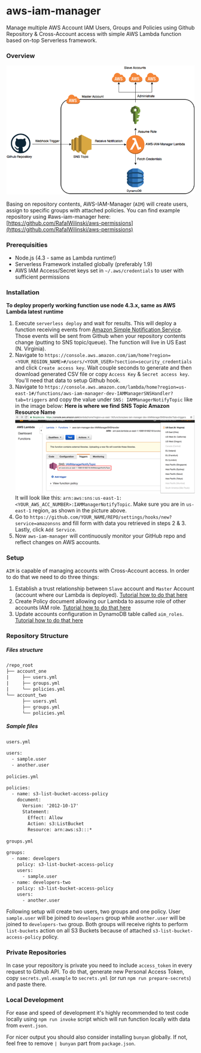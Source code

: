# aws-iam-manager

Manage multiple AWS Account IAM Users, Groups and Policies using Github Repository & Cross-Account access with simple AWS Lambda function based on-top Serverless framework.

### Overview

![Overview](overview.png)

Basing on repository contents, AWS-IAM-Manager (`AIM`) will create users, assign to specific groups with attached policies.
You can find example repository using #aws-iam-manager here: [https://github.com/RafalWilinski/aws-permissions](https://github.com/RafalWilinski/aws-permissions)

### Prerequisities
- Node.js (4.3 - same as Lambda runtime!)
- Serverless Framework installed globally (preferably 1.9)
- AWS IAM Access/Secret keys set in `~/.aws/credentials` to user with sufficient permissions

### Installation

**To deploy properly working function use node 4.3.x, same as AWS Lambda latest runtime**

1. Execute ```serverless deploy``` and wait for results. This will deploy a function receiving events from [Amazon Simple Notification Service](https://aws.amazon.com/sns/). Those events will be sent from Github when your repository contents change (putting to SNS topic/queue). The function will live in US East (N. Virginia).
2. Navigate to `https://console.aws.amazon.com/iam/home?region=<YOUR_REGION_NAME>#/users/<YOUR_USER>?section=security_credentials` and click `Create access key`. Wait couple seconds to generate and then download generated CSV file or copy `Access Key` & `Secret access key`. You'll need that data to setup Github hook.
3. Navigate to `https://console.aws.amazon.com/lambda/home?region=us-east-1#/functions/aws-iam-manager-dev-IAMManagerSNSHandler?tab=triggers` and copy the value under `SNS: IAMManagerNotifyTopic` like in the image below:
**Here is where we find SNS Topic Amazon Resource Name**
![SNS Topic ARN](SNSTopic.png)
It will look like this: `arn:aws:sns:us-east-1:<YOUR_AWS_ACC_NUMBER>:IAMManagerNotifyTopic`. Make sure you are in `us-east-1` region, as shown in the picture above.
4. Go to `https://github.com/YOUR_NAME/REPO/settings/hooks/new?service=amazonsns` and fill form with data you retrieved in steps 2 & 3. Lastly, click `Add Service`.
5. Now `aws-iam-manager` will continuously monitor your GitHub repo and reflect changes on AWS accounts.

### Setup
`AIM` is capable of managing accounts with Cross-Account access. In order to do that we need to do three things:

1. Establish a trust relationship between `Slave` account and `Master` Account (account where our Lambda is deployed). [Tutorial how to do that here](http://slides.com/rafalwilinski/deck)
2. Create Policy document allowing our Lambda to assume role of other accounts IAM role. [Tutorial how to do that here](http://slides.com/rafalwilinski/deck-1)
3. Update accounts configuration in DynamoDB table called `aim_roles`. [Tutorial how to do that here](http://slides.com/rafalwilinski/deck-2)


### Repository Structure
##### Files structure

```
/repo_root
├── account_one
|     ├── users.yml
|     ├── groups.yml
|     └── policies.yml
└── account_two
      ├── users.yml
      ├── groups.yml
      └── policies.yml
```

##### Sample files
`users.yml`
```
users:
  - sample.user
  - another.user
```

`policies.yml`
```
policies:
  - name: s3-list-bucket-access-policy
    document:
      Version: '2012-10-17'
      Statement:
        Effect: Allow
        Action: s3:ListBucket
        Resource: arn:aws:s3:::*
```

`groups.yml`
```
groups:
  - name: developers
    policy: s3-list-bucket-access-policy
    users:
      - sample.user
  - name: developers-two
    policy: s3-list-bucket-access-policy
    users:
      - another.user
```

Following setup will create two users, two groups and one policy. User `sample.user` will be joined to `developers` group while `another.user` will be joined to `developers-two` group. Both groups will receive rights to perform `list-buckets` action on all S3 Buckets because of attached `s3-list-bucket-access-policy` policy.


### Private Repositories
In case your repository is private you need to include `access_token` in every request to Github API. To do that, generate new Personal Access Token, copy `secrets.yml.example` to `secrets.yml` (or run `npm run prepare-secrets`) and paste there.

### Local Development
For ease and speed of development it's highly recommended to test code locally using ```npm run invoke``` script which will run function locally with data from `event.json`.

For nicer output you should also consider installing `bunyan` globally. If not, feel free to remove `| bunyan` part from `package.json`.
